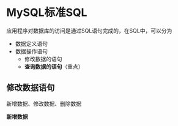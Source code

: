 # MySQL标准SQL

应用程序对数据库的访问是通过SQL语句完成的，在SQL中，可以分为
- 数据定义语句
- 数据操作语句
    - 修改数据的语句
    - **查询数据的语句**（重点）
    
## 修改数据语句

新增数据、修改数据、删除数据

**新增数据**

    
